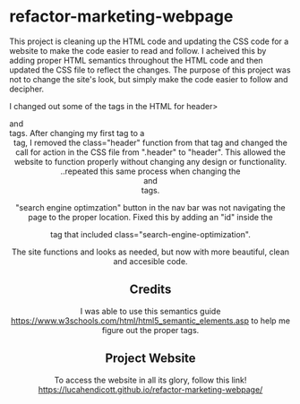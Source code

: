 # refactor-marketing-webpage

This project is cleaning up the HTML code and updating the CSS code for a website to make the code easier to read and follow. I acheived this by adding proper HTML semantics throughout the HTML code and then updated the CSS file to reflect the changes. The purpose of this project was not to change the site's look, but simply make the code easier to follow and decipher. 

I changed out some of the <dev> tags in the HTML for header> <section> <aside> <main> and <footer> tags. After changing my first <dev> tag to a <header> tag, I removed the class="header" function from that tag and changed the call for action in the CSS file from ".header" to "header". This allowed the website to function properly without changing any design or functionality. ..repeated this same process when changing the <main> <aside> and <footer> tags.
  
"search engine optimzation" button in the nav bar was not navigating the page to the proper location. Fixed this by adding an "id" inside the <div> tag that included class="search-engine-optimization".
  
The site functions and looks as needed, but now with more beautiful, clean and accesible code. 

## Credits
I was able to use this semantics guide https://www.w3schools.com/html/html5_semantic_elements.asp to help me figure out the proper tags. 

## Project Website
To access the website in all its glory, follow this link! https://lucahendicott.github.io/refactor-marketing-webpage/
